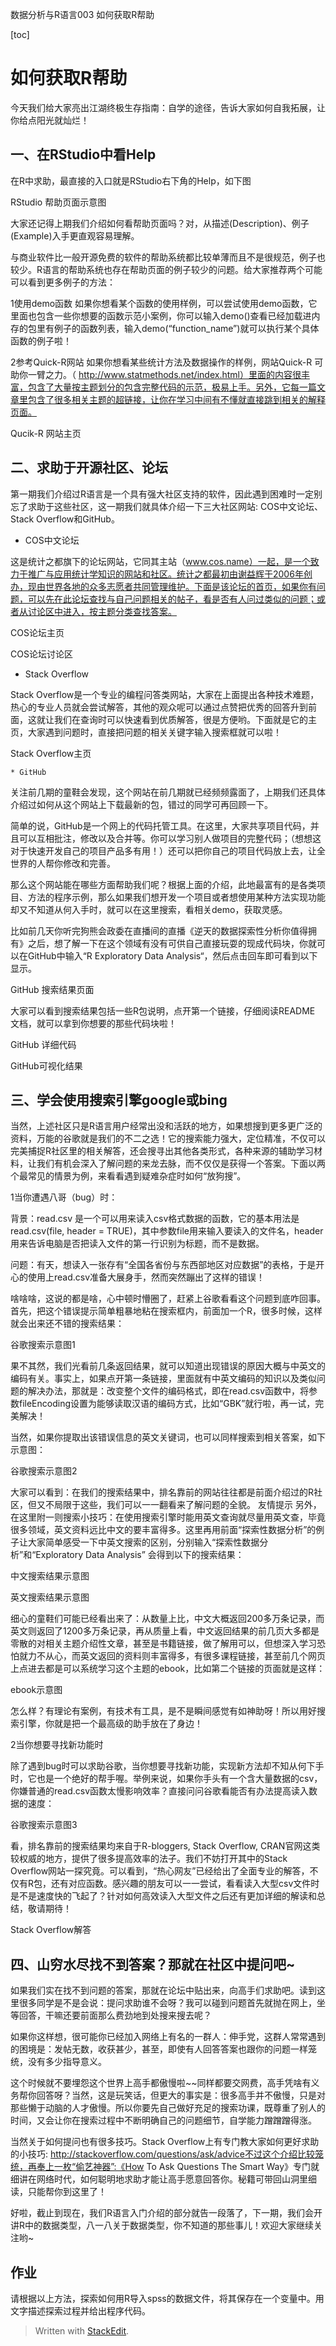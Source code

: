 数据分析与R语言003 如何获取R帮助

[toc]
# 如何获取R帮助
今天我们给大家亮出江湖终极生存指南：自学的途径，告诉大家如何自我拓展，让你给点阳光就灿烂！

## 一、在RStudio中看Help

在R中求助，最直接的入口就是RStudio右下角的Help，如下图

RStudio 帮助页面示意图

大家还记得上期我们介绍如何看帮助页面吗？对，从描述(Description)、例子(Example)入手更直观容易理解。

与商业软件比一般开源免费的软件的帮助系统都比较单薄而且不是很规范，例子也较少。R语言的帮助系统也存在帮助页面的例子较少的问题。给大家推荐两个可能可以看到更多例子的方法：

1使用demo函数
如果你想看某个函数的使用样例，可以尝试使用demo函数，它里面也包含一些你想要的函数示范小案例，你可以输入demo()查看已经加载进内存的包里有例子的函数列表，输入demo(“function_name”)就可以执行某个具体函数的例子啦！

2参考Quick-R网站
如果你想看某些统计方法及数据操作的样例，网站Quick-R 可助你一臂之力。（ http://www.statmethods.net/index.html）里面的内容很丰富，包含了大量按主题划分的包含完整代码的示范，极易上手。另外，它每一篇文章里包含了很多相关主题的超链接，让你在学习中间有不懂就直接跳到相关的解释页面。

Qucik-R 网站主页

## 二、求助于开源社区、论坛

第一期我们介绍过R语言是一个具有强大社区支持的软件，因此遇到困难时一定别忘了求助于这些社区，这一期我们就具体介绍一下三大社区网站: COS中文论坛、Stack Overflow和GitHub。

* COS中文论坛

这是统计之都旗下的论坛网站，它同其主站（www.cos.name）一起，是一个致力于推广与应用统计学知识的网站和社区。统计之都最初由谢益辉于2006年创办，现由世界各地的众多志愿者共同管理维护。下面是该论坛的首页，如果你有问题，可以先在此论坛查找与自己问题相关的帖子，看是否有人问过类似的问题；或者从讨论区中进入，按主题分类查找答案。

COS论坛主页

COS论坛讨论区

* Stack Overflow

Stack Overflow是一个专业的编程问答类网站，大家在上面提出各种技术难题，热心的专业人员就会尝试解答，其他的观众呢可以通过点赞把优秀的回答升到前面，这就让我们在查询时可以快速看到优质解答，很是方便哟。下面就是它的主页，大家遇到问题时，直接把问题的相关关键字输入搜索框就可以啦！

Stack Overflow主页

	* GitHub

关注前几期的童鞋会发现，这个网站在前几期就已经频频露面了，上期我们还具体介绍过如何从这个网站上下载最新的包，错过的同学可再回顾一下。

简单的说，GitHub是一个网上的代码托管工具。在这里，大家共享项目代码，并且可以互相批注，修改以及合并等。你可以学习别人做项目的完整代码；（想想这对于快速开发自己的项目产品多有用！）还可以把你自己的项目代码放上去，让全世界的人帮你修改和完善。

那么这个网站能在哪些方面帮助我们呢？根据上面的介绍，此地最富有的是各类项目、方法的程序示例，那么如果我们想开发一个项目或者想使用某种方法实现功能却又不知道从何入手时，就可以在这里搜索，看相关demo，获取灵感。

比如前几天你听完狗熊会政委在直播间的直播《逆天的数据探索性分析你值得拥有》之后，想了解一下在这个领域有没有可供自己直接玩耍的现成代码块，你就可以在GitHub中输入“R Exploratory Data Analysis“，然后点击回车即可看到以下显示。

GitHub 搜索结果页面

大家可以看到搜索结果包括一些R包说明，点开第一个链接，仔细阅读README 文档，就可以拿到你想要的那些代码块啦！

GitHub 详细代码

GitHub可视化结果

## 三、学会使用搜索引擎google或bing

当然，上述社区只是R语言用户经常出没和活跃的地方，如果想搜到更多更广泛的资料，万能的谷歌就是我们的不二之选！它的搜索能力强大，定位精准，不仅可以完美捕捉R社区里的相关解答，还会搜寻出其他各类形式，各种来源的辅助学习材料，让我们有机会深入了解问题的来龙去脉，而不仅仅是获得一个答案。下面以两个最常见的情景为例，来看看遇到疑难杂症时如何“放狗搜”。

1当你遭遇八哥（bug）时：

背景：read.csv 是一个可以用来读入csv格式数据的函数，它的基本用法是read.csv(file, header = TRUE)，其中参数file用来输入要读入的文件名，header用来告诉电脑是否把读入文件的第一行识别为标题，而不是数据。

问题：有天，想读入一张存有“全国各省份与东西部地区对应数据”的表格，于是开心的使用上read.csv准备大展身手，然而突然蹦出了这样的错误！

啥啥啥，这说的都是啥，心中顿时懵圈了，赶紧上谷歌看看这个问题到底咋回事。首先，把这个错误提示简单粗暴地粘在搜索框内，前面加一个R，很多时候，这样就会出来还不错的搜索结果：

谷歌搜索示意图1

果不其然，我们光看前几条返回结果，就可以知道出现错误的原因大概与中英文的编码有关。事实上，如果点开第一条链接，里面就有中英文编码的知识以及类似问题的解决办法，那就是：改变整个文件的编码格式，即在read.csv函数中，将参数fileEncoding设置为能够读取汉语的编码方式，比如“GBK”就行啦，再一试，完美解决！

当然，如果你提取出该错误信息的英文关键词，也可以同样搜索到相关答案，如下示意图：

谷歌搜索示意图2

大家可以看到：在我们的搜索结果中，排名靠前的网站往往都是前面介绍过的R社区，但又不局限于这些，我们可以一一翻看来了解问题的全貌。
友情提示
另外，在这里附一则搜索小技巧：在使用搜索引擎时能用英文查询就尽量用英文查，毕竟很多领域，英文资料远比中文的要丰富得多。这里再用前面“探索性数据分析”的例子让大家简单感受一下中英文搜索的区别，分别输入“探索性数据分析”和“Exploratory Data Analysis” 会得到以下的搜索结果：

中文搜索结果示意图

英文搜索结果示意图

细心的童鞋们可能已经看出来了：从数量上比，中文大概返回200多万条记录，而英文则返回了1200多万条记录，再从质量上看，中文返回结果的前几页大多都是零散的对相关主题介绍性文章，甚至是书籍链接，做了解用可以，但想深入学习恐怕就力不从心，而英文返回的资料则丰富得多，有很多课程链接，甚至前几个网页上点进去都是可以系统学习这个主题的ebook，比如第二个链接的页面就是这样：

ebook示意图

怎么样？有理论有案例，有技术有工具，是不是瞬间感觉有如神助呀！所以用好搜索引擎，你就是把一个最高级的助手放在了身边！

2当你想要寻找新功能时

除了遇到bug时可以求助谷歌，当你想要寻找新功能，实现新方法却不知从何下手时，它也是一个绝好的帮手喔。举例来说，如果你手头有一个含大量数据的csv，你嫌普通的read.csv函数太慢影响效率？直接问问谷歌看能否有办法提高读入数据的速度：

谷歌搜索示意图3

看，排名靠前的搜索结果均来自于R-bloggers, Stack Overflow, CRAN官网这类较权威的地方，提供了很多提高效率的法子。我们不妨打开其中的Stack Overflow网站一探究竟。可以看到，“热心网友”已经给出了全面专业的解答，不仅有R包，还有对应函数。感兴趣的朋友可以一一尝试，看看读入大型csv文件时是不是速度快的飞起了？针对如何高效读入大型文件之后还有更加详细的解读和总结，敬请期待！

Stack Overflow解答

## 四、山穷水尽找不到答案？那就在社区中提问吧~

如果我们实在找不到问题的答案，那就在论坛中贴出来，向高手们求助吧。读到这里很多同学是不是会说：提问求助谁不会呀？我可以碰到问题首先就抛在网上，坐等回答，干嘛还要前面那么费劲地到处搜来搜去呢？

如果你这样想，很可能你已经加入网络上有名的一群人：伸手党，这群人常常遇到的困境是：发帖无数，收获甚少，甚至，即使有人回答答案也跟你的问题一样笼统，没有多少指导意义。

这个时候就不要埋怨这个世界上高手都傲慢啦~~同样都要交网费，高手凭啥有义务帮你回答呀？当然，这是玩笑话，但更大的事实是：很多高手并不傲慢，只是对那些懒于动脑的人才傲慢。所以你要先自己做好充足的搜索功课，既尊重了别人的时间，又会让你在搜索过程中不断明确自己的问题细节，自学能力蹭蹭蹭得涨。

当然关于如何提问也有很多技巧。Stack Overflow上有专门教大家如何更好求助的小技巧: http://stackoverflow.com/questions/ask/advice不过这个介绍比较笼统，再奉上一枚“偷艺神器”:《How To Ask Questions The Smart Way》专门就细讲在网络时代，如何聪明地求助才能让高手愿意回答你。秘籍可带回山洞里细读，只能帮你到这里了！

好啦，截止到现在，我们R语言入门介绍的部分就告一段落了，下一期，我们会开讲R中的数据类型，八一八关于数据类型，你不知道的那些事儿！欢迎大家继续关注哟~

## 作业
请根据以上方法，探索如何用R导入spss的数据文件，将其保存在一个变量中。用文字描述探索过程并给出程序代码。

> Written with [StackEdit](https://stackedit.io/).